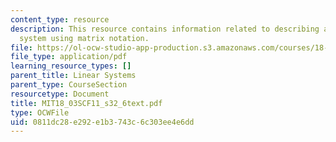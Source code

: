 ```yaml
---
content_type: resource
description: This resource contains information related to describing a first order
  system using matrix notation.
file: https://ol-ocw-studio-app-production.s3.amazonaws.com/courses/18-03sc-differential-equations-fall-2011/0811dc28e292e1b3743c6c303ee4e6dd_MIT18_03SCF11_s32_6text.pdf
file_type: application/pdf
learning_resource_types: []
parent_title: Linear Systems
parent_type: CourseSection
resourcetype: Document
title: MIT18_03SCF11_s32_6text.pdf
type: OCWFile
uid: 0811dc28-e292-e1b3-743c-6c303ee4e6dd
---
```

